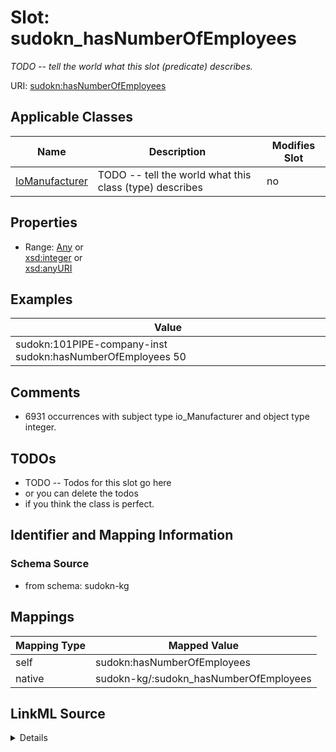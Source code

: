 

# Slot: sudokn_hasNumberOfEmployees


_TODO -- tell the world what this slot (predicate) describes._





URI: [sudokn:hasNumberOfEmployees](http://asu.edu/semantics/SUDOKN/hasNumberOfEmployees)



<!-- no inheritance hierarchy -->





## Applicable Classes

| Name | Description | Modifies Slot |
| --- | --- | --- |
| [IoManufacturer](../classes/IoManufacturer.md) | TODO -- tell the world what this class (type) describes |  no  |







## Properties

* Range: [Any](../classes/Any.md)&nbsp;or&nbsp;<br />[xsd:integer](http://www.w3.org/2001/XMLSchema#integer)&nbsp;or&nbsp;<br />[xsd:anyURI](http://www.w3.org/2001/XMLSchema#anyURI)






## Examples

| Value |
| --- |
| sudokn:101PIPE-company-inst sudokn:hasNumberOfEmployees 50 |

## Comments

* 6931 occurrences with subject type io_Manufacturer and object type integer.

## TODOs

* TODO -- Todos for this slot go here
* or you can delete the todos
* if you think the class is perfect.

## Identifier and Mapping Information







### Schema Source


* from schema: sudokn-kg




## Mappings

| Mapping Type | Mapped Value |
| ---  | ---  |
| self | sudokn:hasNumberOfEmployees |
| native | sudokn-kg/:sudokn_hasNumberOfEmployees |




## LinkML Source

<details>
```yaml
name: sudokn_hasNumberOfEmployees
description: TODO -- tell the world what this slot (predicate) describes.
todos:
- TODO -- Todos for this slot go here
- or you can delete the todos
- if you think the class is perfect.
comments:
- 6931 occurrences with subject type io_Manufacturer and object type integer.
examples:
- value: sudokn:101PIPE-company-inst sudokn:hasNumberOfEmployees 50
from_schema: sudokn-kg
rank: 1000
domain: io_Organization
slot_uri: sudokn:hasNumberOfEmployees
alias: sudokn_hasNumberOfEmployees
domain_of:
- io_Manufacturer
range: Any
any_of:
- range: integer
- range: uri

```
</details>
